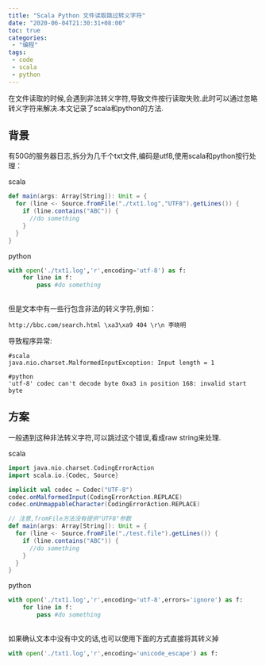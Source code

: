 ```yaml
---
title: "Scala Python 文件读取跳过转义字符"
date: "2020-06-04T21:30:31+08:00"
toc: true
categories:
 - "编程"
tags:
 - code
 - scala
 - python
---
```

在文件读取的时候,会遇到非法转义字符,导致文件按行读取失败.此时可以通过忽略转义字符来解决.本文记录了scala和python的方法.

<!--more-->

## 背景
有50G的服务器日志,拆分为几千个txt文件,编码是utf8,使用scala和python按行处理：

scala
```scala
def main(args: Array[String]): Unit = {
  for (line <- Source.fromFile("./txt1.log","UTF8").getLines()) {
    if (line.contains("ABC")) {
      //do something      
    }
  }
}
```
python
```python
with open('./txt1.log','r',encoding='utf-8') as f:
    for line in f:
        pass #do something
    
```

但是文本中有一些行包含非法的转义字符,例如：
```text
http://bbc.com/search.html \xa3\xa9 404 \r\n 李晓明
```
导致程序异常:
```text
#scala
java.nio.charset.MalformedInputException: Input length = 1

#python
'utf-8' codec can't decode byte 0xa3 in position 168: invalid start byte
```
## 方案
一般遇到这种非法转义字符,可以跳过这个错误,看成raw string来处理.

scala
```scala
import java.nio.charset.CodingErrorAction
import scala.io.{Codec, Source}

implicit val codec = Codec("UTF-8")
codec.onMalformedInput(CodingErrorAction.REPLACE)
codec.onUnmappableCharacter(CodingErrorAction.REPLACE)

// 注意,fromFile方法没有提供"UTF8"参数
def main(args: Array[String]): Unit = {
  for (line <- Source.fromFile("./test.file").getLines()) {
    if (line.contains("ABC")) {
      //do something
    }
  }
}
```
python
```python
with open('./txt1.log','r',encoding='utf-8',errors='ignore') as f:
    for line in f:
        pass #do something
    
```
如果确认文本中没有中文的话,也可以使用下面的方式直接将其转义掉
```python
with open('./txt1.log','r',encoding='unicode_escape') as f:
```